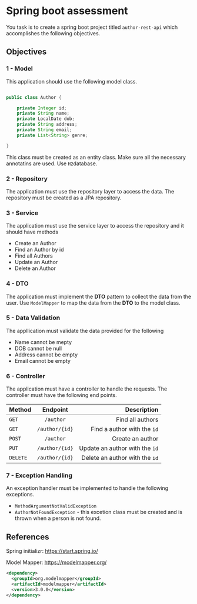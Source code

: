 # Spring boot assessment

You task is to create a spring boot project titled `author-rest-api` which accomplishes the following objectives.

## Objectives


### 1 - Model

This application should use the following model class.

```java

public class Author {

    private Integer id;
    private String name;
    private LocalDate dob;
    private String address;
    private String email;
    private List<String> genre;

}
```

This class must be created as an entity class. Make sure all the necessary annotatins are used. Use `H2`database.

### 2 - Repository

The application must use the repository layer to access the data. The repository must be created as a JPA repository.

### 3 - Service

The application must use the service layer to access the repository and it should have methods

- Create an Author 
- Find an Author by id
- Find all Authors
- Update an Author
- Delete an Author

### 4 - DTO

The application must implement the **DTO** pattern to collect the data from the user. Use `ModelMapper` to map the data from the **DTO** to the model class. 

### 5 - Data Validation

The appllication must validate the data provided for the following

- Name cannot be mepty
- DOB cannot be null
- Address cannot be empty
- Email cannot be empty


### 6 - Controller

The application must have a controller to handle the requests. The controller must have the following end points.

| Method   |      Endpoint          |  Description |
|----------|:-------------:|------: |
| `GET`       |  `/author`          | Find all authors|
| `GET`       |  `/author/{id}`     | Find a author with the `id` |
| `POST`      |  `/author`          | Create an author |
| `PUT`       |  `/author/{id}`     | Update an author with the `id` |
| `DELETE`    |  `/author/{id}`     | Delete an author with the `id` |

### 7 - Exception Handling

An exception handler must be implemented to handle the following exceptions.

- `MethodArgumentNotValidException`
- `AuthorNotFoundException` - this excetion class must be created and is thrown when a person is not found.

## References

Spring initializr: https://start.spring.io/

Model Mapper: https://modelmapper.org/

```xml
<dependency>
  <groupId>org.modelmapper</groupId>
  <artifactId>modelmapper</artifactId>
  <version>3.0.0</version>
</dependency>
```

